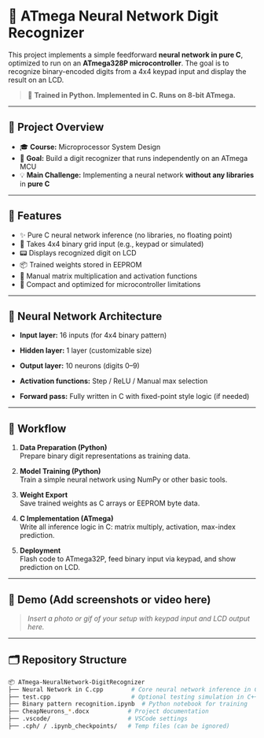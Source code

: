 # 🧠 ATmega Neural Network Digit Recognizer

This project implements a simple feedforward **neural network in pure C**, optimized to run on an **ATmega328P microcontroller**. The goal is to recognize binary-encoded digits from a 4x4 keypad input and display the result on an LCD.

> 🔧 **Trained in Python. Implemented in C. Runs on 8-bit ATmega.**

---

## 📌 Project Overview

- 🎓 **Course:** Microprocessor System Design  
- 🎯 **Goal:** Build a digit recognizer that runs independently on an ATmega MCU  
- 💡 **Main Challenge:** Implementing a neural network **without any libraries** in **pure C**

---

## 🚀 Features

- ✨ Pure C neural network inference (no libraries, no floating point)
- 🔢 Takes 4x4 binary grid input (e.g., keypad or simulated)
- 📟 Displays recognized digit on LCD
- 📦 Trained weights stored in EEPROM
- 🧮 Manual matrix multiplication and activation functions
- 💾 Compact and optimized for microcontroller limitations

---

## 🧠 Neural Network Architecture

- **Input layer:** 16 inputs (for 4x4 binary pattern)  
- **Hidden layer:** 1 layer (customizable size)  
- **Output layer:** 10 neurons (digits 0–9)

- **Activation functions:** Step / ReLU / Manual max selection  
- **Forward pass:** Fully written in C with fixed-point style logic (if needed)

---

## 🧪 Workflow

1. **Data Preparation (Python)**  
   Prepare binary digit representations as training data.

2. **Model Training (Python)**  
   Train a simple neural network using NumPy or other basic tools.

3. **Weight Export**  
   Save trained weights as C arrays or EEPROM byte data.

4. **C Implementation (ATmega)**  
   Write all inference logic in C: matrix multiply, activation, max-index prediction.

5. **Deployment**  
   Flash code to ATmega32P, feed binary input via keypad, and show prediction on LCD.

---

## 📸 Demo (Add screenshots or video here)

> _Insert a photo or gif of your setup with keypad input and LCD output here._

---

## 🗂️ Repository Structure

```bash
📦 ATmega-NeuralNetwork-DigitRecognizer
├── Neural Network in C.cpp        # Core neural network inference in C
├── test.cpp                       # Optional testing simulation in C++
├── Binary pattern recognition.ipynb  # Python notebook for training
├── CheapNeurons_*.docx           # Project documentation
├── .vscode/                      # VSCode settings
├── .cph/ / .ipynb_checkpoints/   # Temp files (can be ignored)
